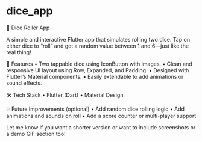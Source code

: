 # dice_app

🎲 Dice Roller App

A simple and interactive Flutter app that simulates rolling two dice. Tap on either dice to “roll” and get a random value between 1 and 6—just like the real thing!

🚀 Features
	•	Two tappable dice using IconButton with images.
	•	Clean and responsive UI layout using Row, Expanded, and Padding.
	•	Designed with Flutter’s Material components.
	•	Easily extendable to add animations or sound effects.

🛠 Tech Stack
	•	Flutter (Dart)
	•	Material Design

💡 Future Improvements (optional)
	•	Add random dice rolling logic
	•	Add animations and sounds on roll
	•	Add a score counter or multi-player support

Let me know if you want a shorter version or want to include screenshots or a demo GIF section too!
